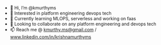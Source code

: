 - 👋 Hi, I’m @kmurthyms
- 👀 Interested in platform engineering devops tech 
- 🌱 Currently learning MLOPS, serverless and working on faas  
- 💞️ Looking to collaborate on any platform engineering and devops tech 
- 📫 Reach me @ kmurthy.ms@gmail.com / www.linkedin.com/in/krishnamurthyms  

<!---
kmurthyms/kmurthyms is a ✨ special ✨ repository because its `README.md` (this file) appears on your GitHub profile.
You can click the Preview link to take a look at your changes.
--->
